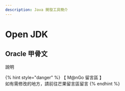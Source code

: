 ```yaml
---
description: Java 開發工具簡介
---
```


# Open JDK

## Oracle 甲骨文

說明



{% hint style="danger" %}
【 M@nGo 留言區 】\
如有需修改的地方，請前往芒果留言區留言
{% endhint %}
